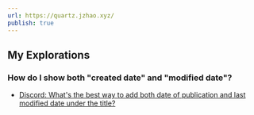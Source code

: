 ```yaml
---
url: https://quartz.jzhao.xyz/
publish: true
---
```




## My Explorations

### How do I show both "created date" and "modified date"? 
- [Discord: What's the best way to add both date of publication and last modified date under the title?](https://discord.com/channels/927628110009098281/1136918563400200202/1171037494201028639) 